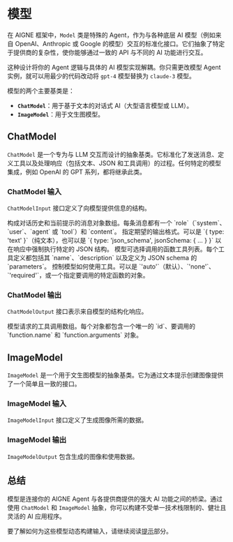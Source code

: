 # 模型

在 AIGNE 框架中，`Model` 类是特殊的 Agent，作为与各种底层 AI 模型（例如来自 OpenAI、Anthropic 或 Google 的模型）交互的标准化接口。它们抽象了特定于提供商的复杂性，使你能够通过一致的 API 与不同的 AI 功能进行交互。

这种设计将你的 Agent 逻辑与具体的 AI 模型实现解耦。你只需更改模型 Agent 实例，就可以用最少的代码改动将 `gpt-4` 模型替换为 `claude-3` 模型。

模型的两个主要基类是：

*   **`ChatModel`**：用于基于文本的对话式 AI（大型语言模型或 LLM）。
*   **`ImageModel`**：用于文生图模型。

## ChatModel

`ChatModel` 是一个专为与 LLM 交互而设计的抽象基类。它标准化了发送消息、定义工具以及处理响应（包括文本、JSON 和工具调用）的过程。任何特定的模型集成，例如 OpenAI 的 GPT 系列，都将继承此类。

### ChatModel 输入

`ChatModelInput` 接口定义了向模型提供信息的结构。

<x-field-group>
  <x-field data-name="messages" data-type="ChatModelInputMessage[]" data-required="true">
    <x-field-desc markdown>构成对话历史和当前提示的消息对象数组。每条消息都有一个 `role`（`system`、`user`、`agent` 或 `tool`）和 `content`。</x-field-desc>
  </x-field>
  <x-field data-name="responseFormat" data-type="object" data-required="false">
    <x-field-desc markdown>指定期望的输出格式。可以是 `{ type: 'text' }`（纯文本），也可以是 `{ type: 'json_schema', jsonSchema: { ... } }` 以在响应中强制执行特定的 JSON 结构。</x-field-desc>
  </x-field>
  <x-field data-name="tools" data-type="ChatModelInputTool[]" data-required="false">
    <x-field-desc markdown>模型可选择调用的函数工具列表。每个工具定义都包括其 `name`、`description` 以及定义为 JSON schema 的 `parameters`。</x-field-desc>
  </x-field>
  <x-field data-name="toolChoice" data-type="string | object" data-required="false">
    <x-field-desc markdown>控制模型如何使用工具。可以是 `'auto'`（默认）、`'none'`、`'required'`，或一个指定要调用的特定函数的对象。</x-field-desc>
  </x-field>
  <x-field data-name="modelOptions" data-type="object" data-required="false" data-desc="用于控制模型行为的特定于提供商的选项。">
    <x-field data-name="model" data-type="string" data-required="false" data-desc="特定的模型名称或版本（例如 'gpt-4o'）。"></x-field>
    <x-field data-name="temperature" data-type="number" data-required="false" data-desc="控制随机性。值越接近 0，输出就越确定。"></x-field>
    <x-field data-name="topP" data-type="number" data-required="false" data-desc="控制核心采样。"></x-field>
    <x-field data-name="parallelToolCalls" data-type="boolean" data-default="true" data-required="false" data-desc="是否允许模型并行调用多个工具。"></x-field>
  </x-field>
</x-field-group>

### ChatModel 输出

`ChatModelOutput` 接口表示来自模型的结构化响应。

<x-field-group>
  <x-field data-name="text" data-type="string" data-required="false" data-desc="模型响应的文本内容。"></x-field>
  <x-field data-name="json" data-type="object" data-required="false" data-desc="当 `responseFormat` 设置为 'json_schema' 时，模型返回的 JSON 对象。"></x-field>
  <x-field data-name="toolCalls" data-type="ChatModelOutputToolCall[]" data-required="false">
    <x-field-desc markdown>模型请求的工具调用数组。每个对象都包含一个唯一的 `id`、要调用的 `function.name` 和 `function.arguments` 对象。</x-field-desc>
  </x-field>
  <x-field data-name="usage" data-type="object" data-required="false" data-desc="交互的 Token 使用情况统计。">
    <x-field data-name="inputTokens" data-type="number" data-required="true" data-desc="输入提示中的 Token 数量。"></x-field>
    <x-field data-name="outputTokens" data-type="number" data-required="true" data-desc="生成的响应中的 Token 数量。"></x-field>
  </x-field>
  <x-field data-name="model" data-type="string" data-required="false" data-desc="处理该请求的模型名称。"></x-field>
</x-field-group>

## ImageModel

`ImageModel` 是一个用于文生图模型的抽象基类。它为通过文本提示创建图像提供了一个简单且一致的接口。

### ImageModel 输入

`ImageModelInput` 接口定义了生成图像所需的数据。

<x-field-group>
  <x-field data-name="prompt" data-type="string" data-required="true" data-desc="对要生成的图像的详细文本描述。"></x-field>
  <x-field data-name="image" data-type="FileUnionContent[]" data-required="false" data-desc="一个可选的图像数组，可用于编辑或作为基础。"></x-field>
  <x-field data-name="n" data-type="number" data-required="false" data-desc="要生成的图像数量。默认为 1。"></x-field>
  <x-field data-name="outputFileType" data-type="string" data-required="false" data-desc="指定图像文件的期望输出格式，例如 'local'（保存到临时文件）或 'file'（base64 编码的字符串）。"></x-field>
  <x-field data-name="modelOptions" data-type="object" data-required="false" data-desc="特定于提供商的选项，例如 `model` 名称、图像尺寸或质量设置。"></x-field>
</x-field-group>

### ImageModel 输出

`ImageModelOutput` 包含生成的图像和使用数据。

<x-field-group>
  <x-field data-name="images" data-type="FileUnionContent[]" data-required="true" data-desc="生成的图像数组，其中每个项目的格式由 `outputFileType` 输入参数决定。"></x-field>
  <x-field data-name="usage" data-type="object" data-required="false" data-desc="生成任务的 Token 使用情况统计。">
      <x-field data-name="inputTokens" data-type="number" data-required="true" data-desc="输入提示中的 Token 数量。"></x-field>
      <x-field data-name="outputTokens" data-type="number" data-required="true" data-desc="用于输出生成的 Token 估算数量。"></x-field>
  </x-field>
  <x-field data-name="model" data-type="string" data-required="false" data-desc="处理该请求的图像模型名称。"></x-field>
</x-field-group>

## 总结

模型是连接你的 AIGNE Agent 与各提供商提供的强大 AI 功能之间的桥梁。通过使用 `ChatModel` 和 `ImageModel` 抽象，你可以构建不受单一技术栈限制的、健壮且灵活的 AI 应用程序。

要了解如何为这些模型动态构建输入，请继续阅读[提示](./developer-guide-core-concepts-prompts.md)部分。